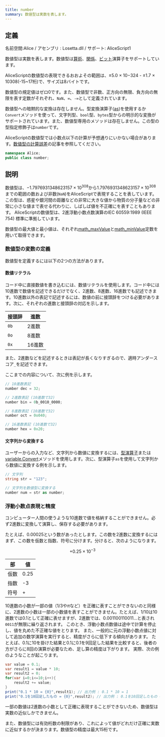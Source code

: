 ```yaml
---
title: number
summary: 数値型は実数を表します。
---
```


## 定義
名前空間:Alice / アセンブリ : Losetta.dll / サポート: AliceScript1

数値型は実数を表します。数値型は[算術](../../general/operators/arithmetic-operators.md)、[関係](../../general/operators/relational-operators.md)、[ビット](../../general/operators/bitwise-operators.md)演算子をサポートしています。

AliceScriptの数値型の表現できるおおよその範囲は、±5.0 × 10−324 - ±1.7 × 10308(-15~17桁)で、サイズは8バイトです。

数値型の規定値はゼロ0です。また、数値型で非数、正方向の無限、負方向の無限を表す定数がそれぞれ、`NaN`、`∞`、`-∞`として定義されています。

数値型への暗黙的な変換は存在しません。型変換演算子([as](../../general/expression.md))を使用するか`Convert`メソッドを使って、文字列型、`bool`型、`bytes`型からの明示的な変換がサポートされています。また、数値型専用のメソッドは存在しません。この型の型指定修飾子は`number`です。

AliceScriptの数値型では小数点以下の計算が予想通りにいかない場合があります。[数値型の計算誤差](../../tutorial/calculation-error.md)の記事を参照してください。

```cs title="AliceScript"
namespace Alice;
public class number;
```

## 説明
数値型は、${ -1.7976931348623157 \times 10^{308} }$から${1.7976931348623157 \times 10^{308} }$までの範囲の数および非数(`NaN`)をAliceScriptで表現することを表しています。この型は、惑星や銀河間の距離などの非常に大きな値から物質の分子量などの非常に小さな値まで表せる代わりに、しばしば値を不正確にを表すこともあります。
AliceScriptの数値型は、2進浮動小数点数演算のIEC 60559:1989 (IEEE 754) 標準に準拠しています。

数値型の最大値と最小値は、それぞれ[math_maxValue](../alice/math/math_maxvalue.md)と[math_minValue](../alice/math/math_minvalue.md)定数を用いて取得できます。

### 数値型の変数の定義
数値型を定義するには以下の2つの方法があります。

#### 数値リテラル
コード中に直接数値を書き込むには、数値リテラルを使用します。コード中には10進数で数値を記述できるだけでなく、2進数、8進数、16進数でも記述できます。10進数以外の表記で記述するには、数値の前に接頭辞をつける必要があります。次に、それぞれの進数と接頭辞の対応を示します。

|接頭辞|進数|
|---|---|
|`0b`|2進数|
|`0o`|8進数|
|`0x`|16進数|

また、2進数などを記述するときは表記が長くなりすぎるので、適時アンダースコア`_`を記述できます。

ここまでの内容について、次に例を示します。

```cs title="AliceScript"
// 10進数表記
number dec = 32;

// 2進数表記 (10進数で32)
number bin = 0b_0010_0000;

// 8進数表記 (10進数で32)
number oct = 0o040;

// 16進数表記 (10進数で32)
number hex = 0x20;
```

#### 文字列から変換する
ユーザーからの入力など、文字列から数値に変換するには、[型演算子](../../general/operators/type-operators.md)または[variable.Convert](../variable/convert.md)メソッドを使用します。次に、型演算子`as`を使用して文字列から数値に変換する例を示します。

```cs title="AliceScript"
// 文字列
string str = "123";

// 文字列を数値型に変換する
number num = str as number;
```

### 浮動小数点表現と精度
コンピューター人間の使うような10進数で値を格納することができません。必ず2進数に変換して演算し、保存する必要があります。

たとえば、$0.00025$という数があったとします。この数を2進数に変換するにはまず、この数を仮数と指数、符号に分けます。分けると、次のようになります。

$$
+0.25\times10^{-3}
$$

|部|値|
|---|---|
|仮数|0.25|
|指数|-3|
|符号|+|

10進数の小数が一部の値（$1/3$や$\pi$など）を正確に表すことができないのと同様に、2進数の小数は一部の小数値を表すことができません。たとえば、$1/10$は10進数では$0.1$として正確に表せますが、2進数では、$0.001100110011...$と表され`0011`が無限に繰り返されます。
このとき、浮動小数点数値は途中で計算を停止し、値を丸めた不正確な値をとります。
また、一般的に元の浮動小数点値に対して追加の数学演算を実行すると、精度がさらに低下する傾向があります。
たとえば、$0.1$に10を掛けた結果と$0.1$に$0.1$を9回足した結果を比較すると、後者の方がさらに8回の演算が必要なため、足し算の精度は下がります。
実際、次の例のようなことが起こります。

```cs title="AliceScript"
var value = 0.1;
var result1 = value * 10;
var result2 = 0;
for(var i=0;i<=10;i++){
    result2 += value;
}
print("0.1 * 10 = {0}",result1); // 出力例 : 0.1 * 10 = 1
print("0.1を10回足したもの = {0}",result2); // 出力例 : 0.1を10回足したもの = 1.09999999
```

一部の数値は2進数の小数として正確に表現することができないため、数値型は実数の近似しかできません。

また、数値型には有効桁数の制限があり、これによって値がどれだけ正確に実数に近似するかが決まります。数値型の精度は最大15桁です。
